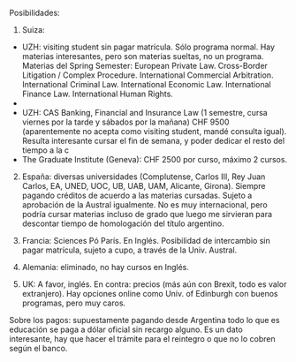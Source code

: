 Posibilidades:

1) Suiza: 
- UZH: visiting student sin pagar matrícula. Sólo programa normal. Hay materias interesantes, pero son materias sueltas, no un programa. Materias del Spring Semester: European Private Law. Cross-Border Litigation / Complex Procedure. International Commercial Arbitration. International Criminal Law. International Economic Law. International Finance Law. International Human Rights.
- 
- UZH: CAS Banking, Financial and Insurance Law (1 semestre, cursa viernes por la tarde y sábados por la mañana) CHF 9500 (aparentemente no acepta como visiting student, mandé consulta igual). Resulta interesante cursar el fin de semana, y poder dedicar el resto del tiempo a la c
- The Graduate Institute (Geneva): CHF 2500 por curso, máximo 2 cursos. 

2) España: diversas universidades (Complutense, Carlos III, Rey Juan Carlos, EA, UNED, UOC, UB, UAB, UAM, Alicante, Girona). Siempre pagando créditos de acuerdo a las materias cursadas. Sujeto a aprobación de la Austral igualmente. No es muy internacional, pero podría cursar materias incluso de grado que luego me sirvieran para descontar tiempo de homologación del título argentino.

3) Francia: Sciences Pó París. En Inglés. Posibilidad de intercambio sin pagar matrícula, sujeto a cupo, a través de la Univ. Austral. 
  
4) Alemania: eliminado, no hay cursos en Inglés.

5) UK: A favor, inglés. En contra: precios (más aún con Brexit, todo es valor extranjero). Hay opciones online como Univ. of Edinburgh con buenos programas, pero muy caros.

Sobre los pagos: supuestamente pagando desde Argentina todo lo que es educación se paga a dólar oficial sin recargo alguno. Es un dato interesante, hay que hacer el trámite para el reintegro o que no lo cobren según el banco.
